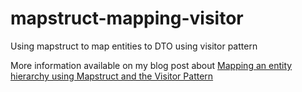 # mapstruct-mapping-visitor
Using mapstruct to map entities to DTO using visitor pattern

More information available on my blog post about [Mapping an entity hierarchy using Mapstruct and the Visitor Pattern](https://tpapad.com/posts/mapping-an-entity-hierarchy-using-mapstruct-and-the-visitor-pattern/)
